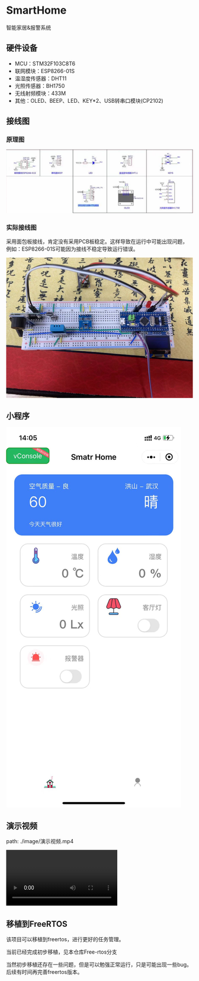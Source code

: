 # SmartHome
智能家居&报警系统

## 硬件设备

- MCU：STM32F103C8T6
- 联网模块：ESP8266-01S
- 温湿度传感器：DHT11
- 光照传感器：BH1750
- 无线射频模块：433M
- 其他：OLED、BEEP、LED、KEY*2、USB转串口模块(CP2102)

## 接线图

### 原理图

![接线图_原理图](./Image/接线图_原理图.jpg)

### 实际接线图

采用面包板接线，肯定没有采用PCB板稳定。这样导致在运行中可能出现问题，例如：ESP8266-01S可能因为接线不稳定导致运行错误。

![接线图_实际接线图](./Image/接线图_实际接线图.jpg)

## 小程序

![mp_UI](./Image/mp_UI.jpg)

## 演示视频

path: ./image/演示视频.mp4

<video src="./Image/演示视频.mp4"></video>

## 移植到FreeRTOS

该项目可以移植到freertos，进行更好的任务管理。

当前已经完成初步移植，见本仓库Free-rtos分支

当然初步移植还存在一些问题，但是可以勉强正常运行，只是可能出现一些bug。后续有时间再完善freertos版本。